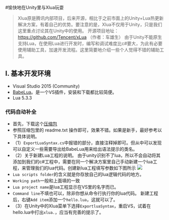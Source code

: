 #愉快地在Unity里与Xlua玩耍

> Xlua原是腾讯内部项目，后来开源，相比于之前市面上的Unity+Lua热更新解决方案，有着自己的优势。要注意的是，Xlua不仅用于Unity，只是我们这里重点讨论其在Unity中的使用。
开源项目地址： https://github.com/Tencent/xLua （作者：车雄生）
由于Unity不能原生支持Lua，在使用Lua进行开发时，编写和调试难度比c#要大，为此有必要使用辅助工具，加速开发流程。这里简要地介绍一些个人觉得不错的辅助工具。

## I. 基本开发环境
- Visual Studio 2015 (Community)
- [BabeLua](http://babelua.codeplex.com/)。是一个VS插件，安装和下载都比较简便。
- Lua 5.3.3

### 代码自动补全
- 首先，下载这个[压缩包](http://url.cn/48TJGSW)
- 参照压缩包里的 readme.txt 操作即可，效果不错。如果是新手，最好参考以下具体说明。
- （1）`ExportLuaSyntax.cs`中报错的部分，直接注释掉即可。但从中可以发现可以自定义一些需要导出给BabeLua用来给出语法提示的类名。
- （2）关于新建Lua工程的说明。
由于unity识别不了lua，所以不会自动将其添加到我们的c#工程中，需要在同一个解决方案里自己手动新建一个lua工程，来管理我们的lua代码。创建新lua工程填写参数如下图所示
![](/assets/babelua_new_proj.JPG)
- `Lua scripts folder`的含义就是你存放自己的lua逻辑代码的地方。
- `Working path`一般和上面填的一致
- `Lua project name`是lua工程显示在VS里的名字而已。
- `Command line`不填也可以，除非你想从命令行执行你的lua代码。
新建工程后，右键`Add item`添加一个`hello.lua`，这就可以了。
- （3）在Unity中的Xlua菜单下选择`ExportluaSyntax`，重启VS，试着在hello.lua中打出`xlua.`，应当有完善的提示了。


